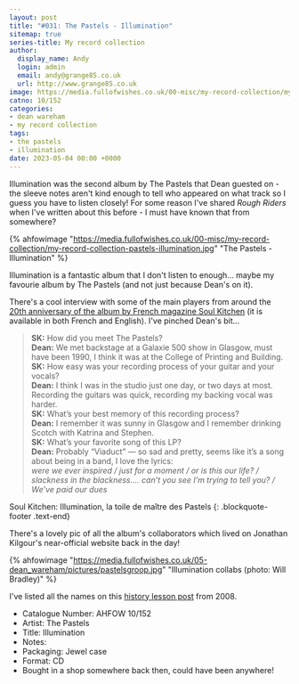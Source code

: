 ```yaml
---
layout: post
title: "#031: The Pastels - Illumination"
sitemap: true
series-title: My record collection
author:
  display_name: Andy
  login: admin
  email: andy@grange85.co.uk
  url: http://www.grange85.co.uk
image: https://media.fullofwishes.co.uk/00-misc/my-record-collection/my-record-collection-pastels-illumination.jpg
catno: 10/152
categories:
- dean wareham
- my record collection
tags:
- the pastels
- illumination
date: 2023-05-04 00:00 +0000
---
```

Illumination was the second album by The Pastels that Dean guested on - the sleeve notes aren't kind enough to tell who appeared on what track so I guess you have to listen closely! For some reason I've shared _Rough Riders_ when I've written about this before - I must have known that from somewhere?

{% ahfowimage "https://media.fullofwishes.co.uk/00-misc/my-record-collection/my-record-collection-pastels-illumination.jpg" "The Pastels - Illumination" %}

Illumination is a fantastic album that I don't listen to enough... maybe my favourie album by The Pastels (and not just because Dean's on it).


There's a cool interview with some of the main players from around the [20th anniversary of the album by French magazine Soul Kitchen](https://www.soul-kitchen.fr/75487-1997-2017-illumination-toile-de-maitre-pastels) (it is available in both French and English). I've pinched Dean's bit...

> **SK:** How did you meet The Pastels?  
> **Dean:** We met backstage at a Galaxie 500 show in Glasgow, must have been 1990, I think it was at the College of Printing and Building.  
> **SK:** How easy was your recording process of your guitar and your vocals?  
> **Dean:** I think I was in the studio just one day, or two days at most. Recording the guitars was quick, recording my backing vocal was harder.    
> **SK:** What’s your best memory of this recording process?  
> **Dean:** I remember it was sunny in Glasgow and I remember drinking Scotch with Katrina and Stephen.  
> **SK:** What’s your favorite song of this LP?  
> **Dean:** Probably “Viaduct” — so sad and pretty, seems like it’s a song about being in a band, I love the lyrics:  
_were we ever inspired / just for a moment / or is this our life? / slackness in the blackness....
can’t you see I’m trying to tell you? / We’ve paid our dues_

Soul Kitchen: Illumination, la toile de maître des Pastels
{: .blockquote-footer .text-end}

There's a lovely pic of all the album's collaborators which lived on Jonathan Kilgour's near-official website back in the day! 

{% ahfowimage "https://media.fullofwishes.co.uk/05-dean_wareham/pictures/pastelsgroop.jpg" "Illumination collabs (photo: Will Bradley)" %}

I've listed all the names on this [history lesson post](https://www.fullofwishes.co.uk/2008/07/14/a-history-lesson-2-illumination/) from 2008.

 - Catalogue Number: AHFOW 10/152
 - Artist: The Pastels
 - Title: Illumination
 - Notes: 
 - Packaging: Jewel case
 - Format: CD
 - Bought in a shop somewhere back then, could have been anywhere!
